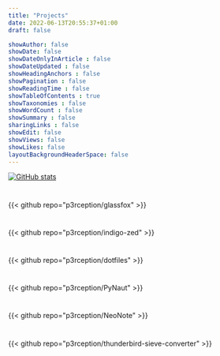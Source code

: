 ```yaml
---
title: "Projects"
date: 2022-06-13T20:55:37+01:00
draft: false

showAuthor: false
showDate: false
showDateOnlyInArticle : false
showDateUpdated : false
showHeadingAnchors : false
showPagination : false
showReadingTime : false
showTableOfContents : true
showTaxonomies : false 
showWordCount : false
showSummary : false
sharingLinks : false
showEdit: false
showViews: false
showLikes: false
layoutBackgroundHeaderSpace: false
---
```


[![GitHub stats](https://github-readme-stats.vercel.app/api?username=p3rception&show_icons=true&hide=issues&hide_title=true&title_color=28A2E3&text_color=FFFFFF&icon_color=4DBCEA&bg_color=00000000&border_color=334155&hide_border=false&border_radius=10&hide_rank=false&rank_icon=github&custom_title=Github%20Statistics&text_bold=true&ring_color=4DBCEA)](https://github.com/anuraghazra/github-readme-stats)
#
{{< github repo="p3rception/glassfox" >}}
#
{{< github repo="p3rception/indigo-zed" >}}
#
{{< github repo="p3rception/dotfiles" >}}
#
{{< github repo="p3rception/PyNaut" >}}
#
{{< github repo="p3rception/NeoNote" >}}
#
{{< github repo="p3rception/thunderbird-sieve-converter" >}}



